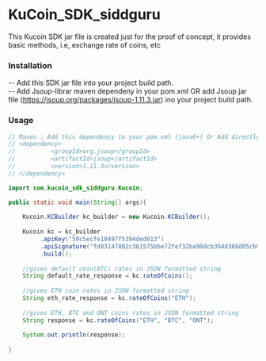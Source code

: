 # KuCoin_SDK_siddguru
This Kucoin SDK jar file is created just for the proof of concept, it provides basic methods, i.e, exchange rate of coins, etc

### Installation
-- Add this SDK jar file into your project build path.<br />
-- Add Jsoup-librar maven dependeny in your pom.xml OR add Jsoup jar file (https://jsoup.org/packages/jsoup-1.11.3.jar) ino your project build path.

### Usage
```java
// Maven : Add this dependency to your pom.xml (java6+) Or Add directly jsoup library jar file into your project
// <dependency>
//  		<groupId>org.jsoup</groupId>
//  		<artifactId>jsoup</artifactId>
//  		<version>1.11.3</version>
// </dependency>

import com.kucoin_sdk_siddguru.Kucoin;

public static void main(String[] args){
		
    Kucoin.KCBuilder kc_builder = new Kucoin.KCBuilder();
		
    Kucoin kc = kc_builder
	     .apiKey("59c5ecfe18497f5394ded813")
	     .apiSignature("fd83147802c361575bbe72fef32ba90dcb364d388d05cb909c1a6e832f6ca3ac")
	     .build();
		
    //gives default coin(BTC) rates in JSON formatted string
    String default_rate_response = kc.rateOfCoins();
    
    //gives ETH coin rates in JSON formatted string
    String eth_rate_response = kc.rateOfCoins("ETH"); 
		
    //gives ETH, BTC and ONT coins rates in JSON formatted string
    String response = kc.rateOfCoins("ETH", "BTC", "ONT");
    
    System.out.println(response);
		
}
```
